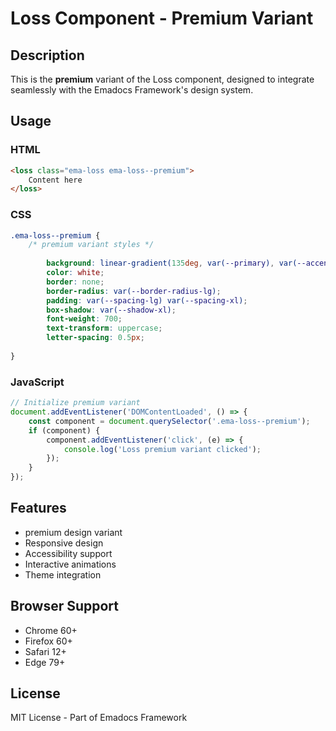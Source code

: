 # Loss Component - Premium Variant

## Description
This is the **premium** variant of the Loss component, designed to integrate seamlessly with the Emadocs Framework's design system.

## Usage

### HTML
```html
<loss class="ema-loss ema-loss--premium">
    Content here
</loss>
```

### CSS
```css
.ema-loss--premium {
    /* premium variant styles */
    
        background: linear-gradient(135deg, var(--primary), var(--accent));
        color: white;
        border: none;
        border-radius: var(--border-radius-lg);
        padding: var(--spacing-lg) var(--spacing-xl);
        box-shadow: var(--shadow-xl);
        font-weight: 700;
        text-transform: uppercase;
        letter-spacing: 0.5px;
    
}
```

### JavaScript
```javascript
// Initialize premium variant
document.addEventListener('DOMContentLoaded', () => {
    const component = document.querySelector('.ema-loss--premium');
    if (component) {
        component.addEventListener('click', (e) => {
            console.log('Loss premium variant clicked');
        });
    }
});
```

## Features
- premium design variant
- Responsive design
- Accessibility support
- Interactive animations
- Theme integration

## Browser Support
- Chrome 60+
- Firefox 60+
- Safari 12+
- Edge 79+

## License
MIT License - Part of Emadocs Framework
